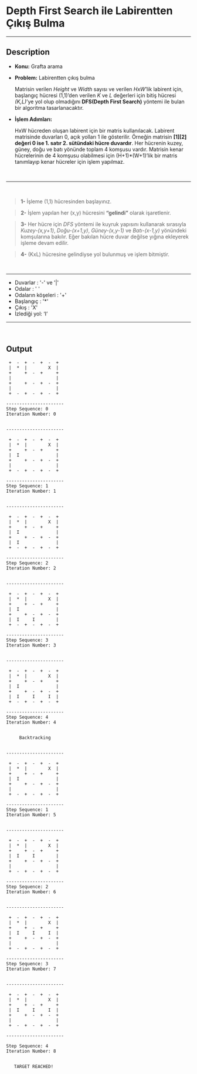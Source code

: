 
Depth First Search ile Labirentten Çıkış Bulma
===================


----------


Description
-------------

- **Konu:** Grafta arama 
- **Problem:** Labirentten çıkış bulma

  Matrisin verilen *Height* ve *Width* sayısı ve verilen *HxW*’lik labirent için, başlangıç hücresi (1,1)’den verilen *K* ve *L* değerleri için bitiş hücresi *(K,L)*’ye yol olup olmadığını **DFS(Depth First Search)** yöntemi ile bulan bir algoritma tasarlanacaktır.

- **İşlem Adımları:**

  HxW hücreden oluşan labirent için bir matris kullanılacak. Labirent matrisinde duvarları 0, açık yolları 1 ile gösterilir. Örneğin matrisin **[1][2] değeri 0 ise 1. satır 2. sütündaki hücre duvardır**. Her hücrenin kuzey, güney, doğu ve batı yönünde toplam 4 komşusu vardır. Matrisin kenar hücrelerinin de 4 komşusu olabilmesi için (H+1)*(W+1)’lik bir matris tanımlayıp kenar hücreler için işlem yapılmaz.
<br/>

-------

<br/>


>    **1-** İşleme (1,1) hücresinden başlayınız.

>   **2-** İşlem yapılan her (x,y) hücresini **“gelindi”** olarak işaretlenir.

>   **3-** Her hücre için *DFS* yöntemi ile kuyruk yapısını kullanarak sırasıyla *Kuzey-(x,y+1)*, *Doğu-(x+1,y)*, *Güney-(x,y-1)* ve *Batı-(x-1,y)* yönündeki komşularına bakılır. Eğer bakılan hücre duvar değilse yığına ekleyerek işleme devam edilir.

>   **4-** (KxL) hücresine gelindiyse yol bulunmuş ve işlem bitmiştir.

<br/>

-----------


- Duvarlar : '-' ve '|' 
- Odalar : ' ' 
- Odaların köşeleri : '+'
- Başlangıç : '*' 
- Çıkış : 'X' 
- İzlediği yol: ‘I’

----------------
<br/>

Output
-------------


    
     +  -  +  -  +  -  + 
     |  *  |        X  | 
     +     +  -  +     + 
     |                 | 
     +     +  -  +  -  + 
     |                 | 
     +  -  +  -  +  -  + 
    
    ----------------------
    Step Sequence: 0
    Iteration Number: 0
    
    
    ----------------------
    
     +  -  +  -  +  -  + 
     |  *  |        X  | 
     +     +  -  +     + 
     |  I              | 
     +     +  -  +  -  + 
     |                 | 
     +  -  +  -  +  -  + 
    
    ----------------------
    Step Sequence: 1
    Iteration Number: 1
    
    
    ----------------------
    
     +  -  +  -  +  -  + 
     |  *  |        X  | 
     +     +  -  +     + 
     |  I              | 
     +     +  -  +  -  + 
     |  I              | 
     +  -  +  -  +  -  + 
    
    ----------------------
    Step Sequence: 2
    Iteration Number: 2
    
    
    ----------------------
    
     +  -  +  -  +  -  + 
     |  *  |        X  | 
     +     +  -  +     + 
     |  I              | 
     +     +  -  +  -  + 
     |  I     I        | 
     +  -  +  -  +  -  + 
    
    ----------------------
    Step Sequence: 3
    Iteration Number: 3
    
    
    ----------------------
    
     +  -  +  -  +  -  + 
     |  *  |        X  | 
     +     +  -  +     + 
     |  I              | 
     +     +  -  +  -  + 
     |  I     I     I  | 
     +  -  +  -  +  -  + 
    
    ----------------------
    Step Sequence: 4
    Iteration Number: 4
    
    
         Backtracking    
    
    
    ----------------------
    
     +  -  +  -  +  -  + 
     |  *  |        X  | 
     +     +  -  +     + 
     |  I              | 
     +     +  -  +  -  + 
     |                 | 
     +  -  +  -  +  -  + 
    
    ----------------------
    Step Sequence: 1
    Iteration Number: 5
    
    
    ----------------------
    
     +  -  +  -  +  -  + 
     |  *  |        X  | 
     +     +  -  +     + 
     |  I     I        | 
     +     +  -  +  -  + 
     |                 | 
     +  -  +  -  +  -  + 
    
    ----------------------
    Step Sequence: 2
    Iteration Number: 6
    
    
    ----------------------
    
     +  -  +  -  +  -  + 
     |  *  |        X  | 
     +     +  -  +     + 
     |  I     I     I  | 
     +     +  -  +  -  + 
     |                 | 
     +  -  +  -  +  -  + 
    
    ----------------------
    Step Sequence: 3
    Iteration Number: 7
    
    
    ----------------------
    
     +  -  +  -  +  -  + 
     |  *  |        X  | 
     +     +  -  +     + 
     |  I     I     I  | 
     +     +  -  +  -  + 
     |                 | 
     +  -  +  -  +  -  + 
    
    ----------------------
    
    Step Sequence: 4
    Iteration Number: 8
    
                         
       TARGET REACHED!   
                         
